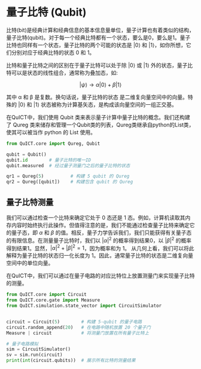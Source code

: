 # 量子比特 (Qubit)

比特(bit)是经典计算和经典信息的基本信息量单位，量子计算也有着类似的结构，量子比特(qubit)。对于每一个经典比特都有一个状态，要么是0，要么是1。量子比特也同样有一个状态，量子比特的两个可能的状态是 $|0⟩$ 和 $|1⟩$，如你所想，它们分别对应于经典比特的状态 $0$ 和 $1$。

比特和量子比特之间的区别在于量子比特可以处于除 $|0⟩$ 或 $|1⟩$ 外的状态，量子比特可以是状态的线性组合，通常称为叠加态，如:

$$|\psi \rangle \rightarrow \alpha |0 \rangle + \beta |1 \rangle$$

其中 α 和 β 是复数。换句话说，量子比特的状态 是二维复向量空间中的向量。特殊的 |0⟩ 和 |1⟩ 状态被称为计算基矢态，是构成该向量空间的一组正交基。

在QuICT中，我们使用 Qubit 类来表示量子计算中量子比特的概念。我们还构建了 Qureg 类来储存和管理一个Qubit类的列表，Qureg类继承自python的List类，使其可以被当作 python 的 List 使用。

``` python
from QuICT.core import Qureg, Qubit

qubit = Qubit()
qubit.id        # 量子比特的唯一ID
qubit.measured  # 经过量子测量门之后的量子比特的状态

qr1 = Qureg(5)          # 构建 5 qubit 的 Qureg
qr2 = Qureg([qubit])    # 构建包含 qubit 的 Qureg
```

## 量子比特测量

我们可以通过检查一个比特来确定它处于 $0$ 态还是 $1$ 态。例如，计算机读取其内存内容时始终执行此操作。但值得注意的是，我们不能通过检查量子比特来确定它的量子态，即 $\alpha$ 和 $\beta$ 的值。相反，量子力学告诉我们，我们只能获得有关量子态的有限信息。在测量量子比特时，我们以 $|\alpha|^2$ 的概率得到结果$0$，以 $|\beta|^2$ 的概率得到结果$1$。显然，$|\alpha|^2 + |\beta|^2 = 1$，因为概率和为 $1$。 从几何上看，我们可以将此解释为量子比特的状态归一化长度为 $1$。因此，通常量子比特的状态是二维复向量空间中的单位向量。

在QuICT中，我们可以通过在量子电路的对应比特位上放置测量门来实现量子比特的测量。

``` python
from QuICT.core import Circuit
from QuICT.core.gate import Measure
from QuICT.simulation.state_vector import CircuitSimulator


circuit = Circuit(5)        # 构建 5-qubit 的量子电路
circuit.random_append(20)   # 在电路中随机放置 20 个量子门
Measure | circuit           # 将测量门放置在所有量子比特上

# 量子电路模拟
sim = CircuitSimulator()
sv = sim.run(circuit)
print(int(circuit.qubits))  # 展示所有比特的测量结果
```